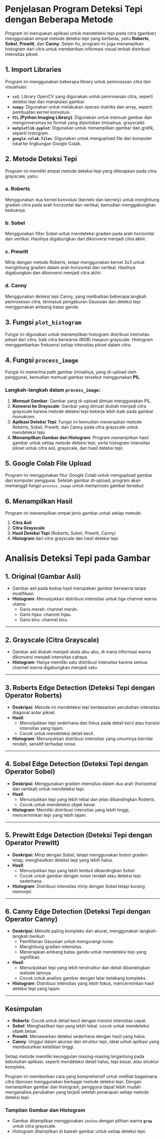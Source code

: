 # Penjelasan Program Deteksi Tepi dengan Beberapa Metode

Program ini merupakan aplikasi untuk mendeteksi tepi pada citra (gambar) menggunakan empat metode deteksi tepi yang berbeda, yaitu **Roberts**, **Sobel**, **Prewitt**, dan **Canny**. Selain itu, program ini juga menampilkan histogram dari citra untuk memberikan informasi visual terkait distribusi intensitas piksel.

## 1. **Import Libraries**
Program ini menggunakan beberapa library untuk pemrosesan citra dan visualisasi:

- **`cv2`**: Library OpenCV yang digunakan untuk pemrosesan citra, seperti deteksi tepi dan manipulasi gambar.
- **`numpy`**: Digunakan untuk melakukan operasi matriks dan array, seperti pembuatan kernel konvolusi.
- **`PIL` (Python Imaging Library)**: Digunakan untuk memuat gambar dan mengonversinya ke format yang diperlukan (misalnya, grayscale).
- **`matplotlib.pyplot`**: Digunakan untuk menampilkan gambar dan grafik, seperti histogram.
- **`google.colab.files`**: Digunakan untuk mengupload file dari komputer lokal ke lingkungan Google Colab.

## 2. **Metode Deteksi Tepi**
Program ini memiliki empat metode deteksi tepi yang diterapkan pada citra grayscale, yaitu:

### a. **Roberts**
Menggunakan dua kernel konvolusi (kernelx dan kernely) untuk menghitung gradien citra pada arah horizontal dan vertikal, kemudian menggabungkan keduanya.

### b. **Sobel**
Menggunakan filter Sobel untuk mendeteksi gradien pada arah horizontal dan vertikal. Hasilnya digabungkan dan dikonversi menjadi citra akhir.

### c. **Prewitt**
Mirip dengan metode Roberts, tetapi menggunakan kernel 3x3 untuk menghitung gradien dalam arah horizontal dan vertikal. Hasilnya digabungkan dan dikonversi menjadi citra akhir.

### d. **Canny**
Menggunakan deteksi tepi Canny, yang melibatkan beberapa langkah pemrosesan citra, termasuk pengaburan Gaussian dan deteksi tepi menggunakan ambang batas ganda.

## 3. **Fungsi `plot_histogram`**
Fungsi ini digunakan untuk menampilkan histogram distribusi intensitas piksel dari citra, baik citra berwarna (RGB) maupun grayscale. Histogram menggambarkan frekuensi setiap intensitas piksel dalam citra.

## 4. **Fungsi `process_image`**
Fungsi ini menerima path gambar (misalnya, yang di-upload oleh pengguna), kemudian memuat gambar tersebut menggunakan **PIL**.

### Langkah-langkah dalam `process_image`:
1. **Memuat Gambar**: Gambar yang di-upload dimuat menggunakan PIL.
2. **Konversi ke Grayscale**: Gambar yang dimuat diubah menjadi citra grayscale karena metode deteksi tepi bekerja lebih baik pada gambar monokrom.
3. **Aplikasi Deteksi Tepi**: Fungsi ini kemudian menerapkan metode Roberts, Sobel, Prewitt, dan Canny pada citra grayscale untuk mendeteksi tepi.
4. **Menampilkan Gambar dan Histogram**: Program menampilkan hasil gambar untuk setiap metode deteksi tepi, serta histogram intensitas piksel untuk citra asli, grayscale, dan hasil deteksi tepi.

## 5. **Google Colab File Upload**
Program ini menggunakan fitur Google Colab untuk mengupload gambar dari komputer pengguna. Setelah gambar di-upload, program akan memanggil fungsi `process_image` untuk memproses gambar tersebut.

## 6. **Menampilkan Hasil**
Program ini menampilkan empat jenis gambar untuk setiap metode:
1. **Citra Asli**
2. **Citra Grayscale**
3. **Hasil Deteksi Tepi** (Roberts, Sobel, Prewitt, Canny)
4. **Histogram** dari citra grayscale dan hasil deteksi tepi

# Analisis Deteksi Tepi pada Gambar

## 1. **Original (Gambar Asli)**
- Gambar asli pada kedua hasil merupakan gambar berwarna tanpa modifikasi.
- **Histogram**: Menunjukkan distribusi intensitas untuk tiga channel warna utama:
  - Garis merah: channel merah.
  - Garis hijau: channel hijau.
  - Garis biru: channel biru.

---

## 2. **Grayscale (Citra Grayscale)**
- Gambar asli diubah menjadi skala abu-abu, di mana informasi warna dikonversi menjadi intensitas cahaya.
- **Histogram**: Hanya memiliki satu distribusi intensitas karena semua channel warna digabungkan menjadi satu.

---

## 3. **Roberts Edge Detection (Deteksi Tepi dengan Operator Roberts)**
- **Deskripsi**: Metode ini mendeteksi tepi berdasarkan perubahan intensitas diagonal antar piksel.
- **Hasil**:
  - Menunjukkan tepi sederhana dan fokus pada detail kecil atau transisi intensitas yang tajam.
  - Cocok untuk mendeteksi detail kecil.
- **Histogram**: Menunjukkan distribusi intensitas yang umumnya bernilai rendah, sensitif terhadap noise.

---

## 4. **Sobel Edge Detection (Deteksi Tepi dengan Operator Sobel)**
- **Deskripsi**: Menggunakan gradien intensitas dalam dua arah (horizontal dan vertikal) untuk mendeteksi tepi.
- **Hasil**:
  - Menunjukkan tepi yang lebih tebal dan jelas dibandingkan Roberts.
  - Cocok untuk mendeteksi objek besar.
- **Histogram**: Memiliki distribusi intensitas yang lebih tinggi, mencerminkan tepi yang lebih tajam.

---

## 5. **Prewitt Edge Detection (Deteksi Tepi dengan Operator Prewitt)**
- **Deskripsi**: Mirip dengan Sobel, tetapi menggunakan bobot gradien tetap, menghasilkan deteksi tepi yang lebih halus.
- **Hasil**:
  - Menunjukkan tepi yang lebih lembut dibandingkan Sobel.
  - Cocok untuk gambar dengan noise rendah atau deteksi tepi sederhana.
- **Histogram**: Distribusi intensitas mirip dengan Sobel tetapi kurang menonjol.

---

## 6. **Canny Edge Detection (Deteksi Tepi dengan Operator Canny)**
- **Deskripsi**: Metode paling kompleks dan akurat, menggunakan langkah-langkah berikut:
  - Pemfilteran Gaussian untuk mengurangi noise.
  - Menghitung gradien intensitas.
  - Menerapkan ambang batas ganda untuk mendeteksi tepi yang signifikan.
- **Hasil**:
  - Menunjukkan tepi yang lebih terstruktur dan detail dibandingkan metode lainnya.
  - Cocok untuk analisis gambar dengan latar belakang kompleks.
- **Histogram**: Distribusi intensitas yang lebih fokus, mencerminkan hasil deteksi tepi yang tajam.

---

## **Kesimpulan**
- **Roberts**: Cocok untuk detail kecil dengan transisi intensitas cepat.
- **Sobel**: Menghasilkan tepi yang lebih tebal, cocok untuk mendeteksi objek besar.
- **Prewitt**: Menawarkan deteksi sederhana dengan hasil yang halus.
- **Canny**: Unggul dalam akurasi dan struktur tepi, ideal untuk aplikasi yang membutuhkan ketelitian tinggi.

Setiap metode memiliki keunggulan masing-masing tergantung pada kebutuhan aplikasi, seperti mendeteksi detail halus, tepi besar, atau struktur kompleks.

Program ini memberikan cara yang komprehensif untuk melihat bagaimana citra diproses menggunakan berbagai metode deteksi tepi. Dengan menampilkan gambar dan histogram, pengguna dapat lebih mudah menganalisis perubahan yang terjadi setelah penerapan setiap metode deteksi tepi.


### Tampilan Gambar dan Histogram
- Gambar ditampilkan menggunakan `imshow` dengan pilihan warna **`gray`** untuk citra grayscale.
- Histogram ditampilkan di bawah gambar untuk setiap deteksi tepi.
